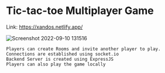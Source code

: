 # Tic-tac-toe Multiplayer Game

Link: https://xandos.netlify.app/

![Screenshot 2022-09-10 131516](https://user-images.githubusercontent.com/92965519/189474353-d2785aa0-a5d9-4302-aa34-49458b21c23a.png)

```
Players can create Rooms and invite another player to play.
Connections are established using socket.io
Backend Server is created using ExpressJS
Players can also play the game locally
```
